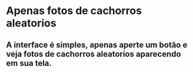 
# Apenas fotos de cachorros aleatorios

## A interface é simples, apenas aperte um botão e veja fotos de cachorros aleatorios aparecendo em sua tela.

